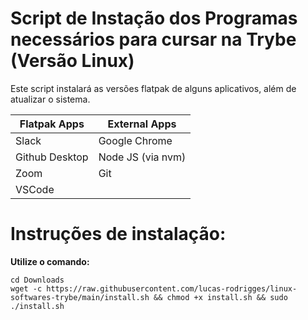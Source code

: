 # Script de Instação dos Programas necessários para cursar na Trybe (Versão Linux)

Este script instalará as versões flatpak de alguns aplicativos, além de atualizar o sistema.

| Flatpak Apps | External Apps |
| -------------|---------------|
| Slack        | Google Chrome |
| Github Desktop | Node JS (via nvm) |
| Zoom         | Git           |
| VSCode       | 

# Instruções de instalação:

**Utilize o comando:**

````
cd Downloads
wget -c https://raw.githubusercontent.com/lucas-rodrigges/linux-softwares-trybe/main/install.sh && chmod +x install.sh && sudo ./install.sh
